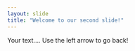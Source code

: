 ```yaml
---
layout: slide
title: "Welcome to our second slide!"
---
```

Your text....
Use the left arrow to go back!